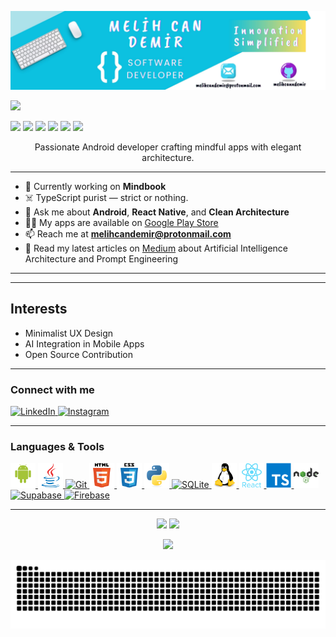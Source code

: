 <p align="center">
  <img src="images/banner.png" alt="Android" />
</p>

<a href="https://github.com/DenverCoder1/readme-typing-svg">
  <img src="https://readme-typing-svg.demolab.com/?lines=Hi,+I'm+Melih+Can+Demir;Android+Dev+%26+TypeScript+Purist;Mindbook+Builder;Clean+Code+Evangelist&center=true&width=500&height=50" />
</a>

<p align="left">
  <img src="https://img.shields.io/badge/Mindbook-Pro-%231a91ff?style=for-the-badge&logo=android&logoColor=white" />
  <img src="https://img.shields.io/badge/Strict-TypeScript-%23191970?style=for-the-badge&logo=typescript&logoColor=white" />
  <img src="https://img.shields.io/badge/Offline-First-%231a91ff?style=for-the-badge&logo=databricks&logoColor=white" />
  <img src="https://img.shields.io/badge/Clean%20Architecture-SOLID-%23191970?style=for-the-badge&logo=structure&logoColor=white" />
  <img src="https://img.shields.io/badge/Neuro%20UX-Minimalism-%23ff00c8?style=for-the-badge&logo=eye&logoColor=white" />
  <img src="https://img.shields.io/badge/AI-Native-%8fce00?style=for-the-badge&logo=openai&logoColor=white" />
</p>



<p align="center">
  Passionate Android developer crafting mindful apps with elegant architecture.
</p>

---

- 🔭 Currently working on **Mindbook**
- ☠️ TypeScript purist — strict or nothing.
- 💬 Ask me about **Android**, **React Native**, and **Clean Architecture**
- 👨‍💻 My apps are available on [Google Play Store](https://bit.ly/melihcan)
- 📫 Reach me at **melihcandemir@protonmail.com**
- 📝 Read my latest articles on [Medium](https://medium.com/@melihcandemir) about Artificial Intelligence Architecture and Prompt Engineering


---

---

## Interests  
- Minimalist UX Design  
- AI Integration in Mobile Apps  
- Open Source Contribution

---

<h3 align="left">Connect with me</h3>
<p align="left">
  <a href="https://linkedin.com/in/melihcandemir" target="_blank">
    <img src="https://raw.githubusercontent.com/rahuldkjain/github-profile-readme-generator/master/src/images/icons/Social/linked-in-alt.svg" alt="LinkedIn" height="30" width="40" />
  </a>
  <a href="https://instagram.com/melihcandemir" target="_blank">
    <img src="https://raw.githubusercontent.com/rahuldkjain/github-profile-readme-generator/master/src/images/icons/Social/instagram.svg" alt="Instagram" height="30" width="40" />
  </a>
  <!-- <a href="https://www.youtube.com/@melihcan_demir" target="_blank">
    <img src="https://raw.githubusercontent.com/rahuldkjain/github-profile-readme-generator/master/src/images/icons/Social/youtube.svg" alt="YouTube" height="30" width="40" />
  </a> -->
</p>

---

<h3 align="left">Languages & Tools</h3>
<p align="left">
  <a href="https://developer.android.com" target="_blank" rel="noreferrer">
    <img src="https://raw.githubusercontent.com/devicons/devicon/master/icons/android/android-original-wordmark.svg" alt="Android" width="40" height="40"/>
  </a>
  <a href="https://www.java.com/" target="_blank" rel="noreferrer">
    <img src="https://raw.githubusercontent.com/devicons/devicon/master/icons/java/java-original.svg" alt="Java" width="40" height="40"/>
  </a>
  <a href="https://git-scm.com" target="_blank" rel="noreferrer">
    <img src="https://www.vectorlogo.zone/logos/git-scm/git-scm-icon.svg" alt="Git" width="40" height="40"/>
  </a>
  <a href="https://www.w3.org/html/" target="_blank" rel="noreferrer">
    <img src="https://raw.githubusercontent.com/devicons/devicon/master/icons/html5/html5-original-wordmark.svg" alt="HTML5" width="40" height="40"/>
  </a>
  <a href="https://www.w3schools.com/css/" target="_blank" rel="noreferrer">
    <img src="https://raw.githubusercontent.com/devicons/devicon/master/icons/css3/css3-original-wordmark.svg" alt="CSS3" width="40" height="40"/>
  </a>
  <a href="https://www.python.org" target="_blank" rel="noreferrer">
    <img src="https://raw.githubusercontent.com/devicons/devicon/master/icons/python/python-original.svg" alt="Python" width="40" height="40"/>
  </a>
  <a href="https://www.sqlite.org/" target="_blank" rel="noreferrer">
    <img src="https://www.vectorlogo.zone/logos/sqlite/sqlite-icon.svg" alt="SQLite" width="40" height="40"/>
  </a>
  <a href="https://www.linux.org/" target="_blank" rel="noreferrer">
    <img src="https://raw.githubusercontent.com/devicons/devicon/master/icons/linux/linux-original.svg" alt="Linux" width="40" height="40"/>
  </a>
  <a href="https://reactjs.org/" target="_blank" rel="noreferrer">
    <img src="https://raw.githubusercontent.com/devicons/devicon/master/icons/react/react-original-wordmark.svg" alt="React" width="40" height="40"/>
  </a>
  <a href="https://www.typescriptlang.org/" target="_blank" rel="noreferrer">
    <img src="https://raw.githubusercontent.com/devicons/devicon/master/icons/typescript/typescript-original.svg" alt="TypeScript" width="40" height="40"/>
  </a>
  <a href="https://nodejs.org/" target="_blank" rel="noreferrer">
    <img src="https://raw.githubusercontent.com/devicons/devicon/master/icons/nodejs/nodejs-original-wordmark.svg" alt="Node.js" width="40" height="40"/>
  </a>
  <!-- Supabase -->
  <a href="https://supabase.com" target="_blank" rel="noreferrer">
    <img src="https://www.vectorlogo.zone/logos/supabase/supabase-icon.svg" alt="Supabase" width="40" height="40"/>
  </a>
  <!-- Firebase -->
  <a href="https://firebase.google.com/" target="_blank" rel="noreferrer">
    <img src="https://www.vectorlogo.zone/logos/firebase/firebase-icon.svg" alt="Firebase" width="40" height="40"/>
  </a>
</p>
</p>

---

<p align="center">
  <img src="https://github-readme-stats.vercel.app/api?username=melihcanndemir&theme=tokyonight&show_icons=true&hide_border=true&count_private=true" />
  <img src="https://github-readme-stats.vercel.app/api/top-langs/?username=melihcanndemir&theme=tokyonight&show_icons=true&hide_border=true&layout=compact" />
</p>

<p align="center">
  <img src="https://github-readme-streak-stats.herokuapp.com/?user=melihcanndemir&theme=tokyonight&hide_border=true" />
</p>

<p align="center">
  <img src="https://raw.githubusercontent.com/melihcanndemir/melihcanndemir/output/github-contribution-grid-snake-dark.svg" alt="Snake animation" />
</p>
